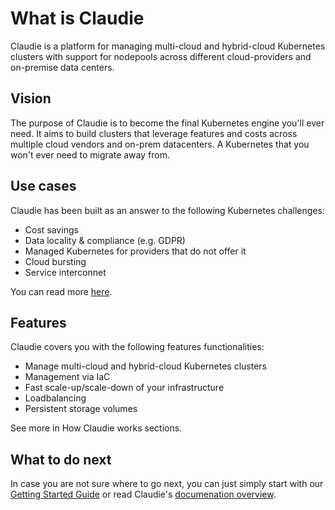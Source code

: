 # What is Claudie

Claudie is a platform for managing multi-cloud and hybrid-cloud Kubernetes clusters with support for nodepools across different cloud-providers and on-premise data centers.

## Vision

The purpose of Claudie is to become the final Kubernetes engine you'll ever need. It aims to build clusters that leverage features and costs across multiple cloud vendors and on-prem datacenters. A Kubernetes that you won't ever need to migrate away from.

## Use cases

Claudie has been built as an answer to the following Kubernetes challenges:

* Cost savings
* Data locality & compliance (e.g. GDPR)
* Managed Kubernetes for providers that do not offer it
* Cloud bursting
* Service interconnet

You can read more [here](./use-cases/use-cases.md).

## Features

Claudie covers you with the following features functionalities:

* Manage multi-cloud and hybrid-cloud Kubernetes clusters
* Management via IaC
* Fast scale-up/scale-down of your infrastructure
* Loadbalancing
* Persistent storage volumes

See more in How Claudie works sections.

## What to do next

In case you are not sure where to go next, you can just simply start with our [Getting Started Guide](./getting-started/get-started-using-claudie.md) or read Claudie's [documenation overview](./docs-overview/docs-overview.md).

